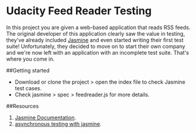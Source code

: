 # Udacity Feed Reader Testing

In this project you are given a web-based application that reads RSS feeds. The original developer of this application clearly saw the value in testing, they've already included [Jasmine](http://jasmine.github.io/) and even started writing their first test suite! Unfortunately, they decided to move on to start their own company and we're now left with an application with an incomplete test suite. That's where you come in.

##Getting started

* Download or clone the project > open the index file to check Jasmine test cases.
* Check jasmine > spec > feedreader.js for more details.


##Resources

1. [Jasmine Documentation](https://jasmine.github.io/edge/introduction.html).
2. [asynchronous testing with jasmine](https://metabroadcast.com/blog/asynchronous-testing-with-jasmine).
